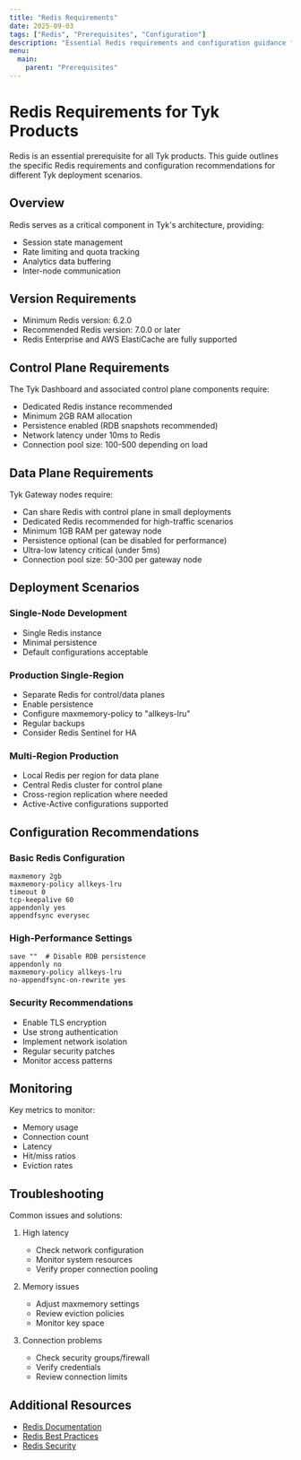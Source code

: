 ```yaml
---
title: "Redis Requirements"
date: 2025-09-03
tags: ["Redis", "Prerequisites", "Configuration"]
description: "Essential Redis requirements and configuration guidance for Tyk products"
menu:
  main:
    parent: "Prerequisites"
---
```


# Redis Requirements for Tyk Products

Redis is an essential prerequisite for all Tyk products. This guide outlines the specific Redis requirements and configuration recommendations for different Tyk deployment scenarios.

## Overview

Redis serves as a critical component in Tyk's architecture, providing:
- Session state management
- Rate limiting and quota tracking
- Analytics data buffering
- Inter-node communication

## Version Requirements

- Minimum Redis version: 6.2.0
- Recommended Redis version: 7.0.0 or later
- Redis Enterprise and AWS ElastiCache are fully supported

## Control Plane Requirements

The Tyk Dashboard and associated control plane components require:

- Dedicated Redis instance recommended
- Minimum 2GB RAM allocation
- Persistence enabled (RDB snapshots recommended)
- Network latency under 10ms to Redis
- Connection pool size: 100-500 depending on load

## Data Plane Requirements

Tyk Gateway nodes require:

- Can share Redis with control plane in small deployments
- Dedicated Redis recommended for high-traffic scenarios
- Minimum 1GB RAM per gateway node
- Persistence optional (can be disabled for performance)
- Ultra-low latency critical (under 5ms)
- Connection pool size: 50-300 per gateway node

## Deployment Scenarios

### Single-Node Development
- Single Redis instance
- Minimal persistence
- Default configurations acceptable

### Production Single-Region
- Separate Redis for control/data planes
- Enable persistence
- Configure maxmemory-policy to "allkeys-lru"
- Regular backups
- Consider Redis Sentinel for HA

### Multi-Region Production
- Local Redis per region for data plane
- Central Redis cluster for control plane
- Cross-region replication where needed
- Active-Active configurations supported

## Configuration Recommendations

### Basic Redis Configuration
```
maxmemory 2gb
maxmemory-policy allkeys-lru
timeout 0
tcp-keepalive 60
appendonly yes
appendfsync everysec
```

### High-Performance Settings
```
save ""  # Disable RDB persistence
appendonly no
maxmemory-policy allkeys-lru
no-appendfsync-on-rewrite yes
```

### Security Recommendations
- Enable TLS encryption
- Use strong authentication
- Implement network isolation
- Regular security patches
- Monitor access patterns

## Monitoring

Key metrics to monitor:
- Memory usage
- Connection count
- Latency
- Hit/miss ratios
- Eviction rates

## Troubleshooting

Common issues and solutions:
1. High latency
   - Check network configuration
   - Monitor system resources
   - Verify proper connection pooling

2. Memory issues
   - Adjust maxmemory settings
   - Review eviction policies
   - Monitor key space

3. Connection problems
   - Check security groups/firewall
   - Verify credentials
   - Review connection limits

## Additional Resources

- [Redis Documentation](https://redis.io/documentation)
- [Redis Best Practices](https://redis.io/topics/optimization)
- [Redis Security](https://redis.io/topics/security)
